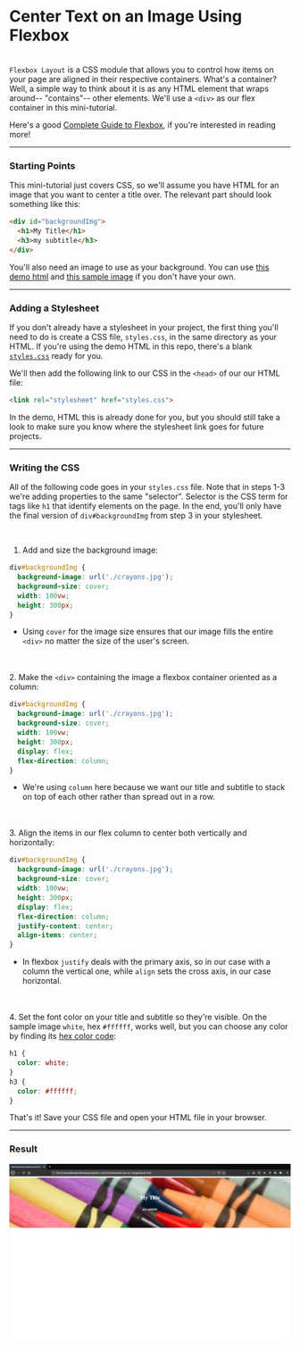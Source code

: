 # Center Text on an Image Using Flexbox

&nbsp;  
`Flexbox Layout` is a CSS module that allows you to control how items on your page are aligned in their respective containers. What's a container? Well, a simple way to think about it is as any HTML element that wraps around-- "contains"-- other elements. We'll use a `<div>` as our flex container in this mini-tutorial.

Here's a good [Complete Guide to Flexbox](https://css-tricks.com/snippets/css/a-guide-to-flexbox/), if you're interested in reading more!

---

### Starting Points

This mini-tutorial just covers CSS, so we'll assume you have HTML for an image that you want to center a title over. The relevant part should look something like this:
```html
<div id="backgroundImg">
  <h1>My Title</h1>
  <h3>my subtitle</h3>
</div>
```
You'll also need an image to use as your background. You can use [this demo html](./starter.html) and [this sample image](./crayons.jpg) if you don't have your own.

---

### Adding a Stylesheet

If you don't already have a stylesheet in your project, the first thing you'll need to do is create a CSS file, `styles.css`, in the same directory as your HTML. If you're using the demo HTML in this repo, there's a blank [`styles.css`](./styles.css) ready for you.

We'll then add the following link to our CSS in the `<head>` of our our HTML file:
```html
<link rel="stylesheet" href="styles.css">
```
In the demo, HTML this is already done for you, but you should still take a look to make sure you know where the stylesheet link goes for future projects.

---

### Writing the CSS

All of the following code goes in your `styles.css` file. Note that in steps 1-3 we're adding properties to the same "selector". Selector is the CSS term for tags like `h1` that identify elements on the page. In the end, you'll only have the final version of `div#backgroundImg` from step 3 in your stylesheet.

&nbsp;  
1. Add and size the background image:
```css
div#backgroundImg {
  background-image: url('./crayons.jpg');
  background-size: cover;
  width: 100vw;
  height: 300px;
}
```
  - Using `cover` for the image size ensures that our image fills the entire `<div>` no matter the size of the user's screen.

&nbsp;  
&nbsp;  
2. Make the `<div>` containing the image a flexbox container oriented as a column:
```css
div#backgroundImg {
  background-image: url('./crayons.jpg');
  background-size: cover;
  width: 100vw;
  height: 300px;
  display: flex;
  flex-direction: column;
}
```
  - We're using `column` here because we want our title and subtitle to stack on top of each other rather than spread out in a row.

&nbsp;  
&nbsp;  
3. Align the items in our flex column to center both vertically and horizontally:
```css
div#backgroundImg {
  background-image: url('./crayons.jpg');
  background-size: cover;
  width: 100vw;
  height: 300px;
  display: flex;
  flex-direction: column;
  justify-content: center;
  align-items: center;
}
```
  - In flexbox `justify` deals with the primary axis, so in our case with a column the vertical one, while `align` sets the cross axis, in our case horizontal.

&nbsp;  
&nbsp;  
4. Set the font color on your title and subtitle so they're visible. On the sample image `white`, hex `#ffffff`, works well, but you can choose any color by finding its [hex color code](https://www.google.com/search?q=color+picker):
```css
h1 {
  color: white;
}
h3 {
  color: #ffffff;
}
```
That's it! Save your CSS file and open your HTML file in your browser.

---

### Result

![result](./result.png)
